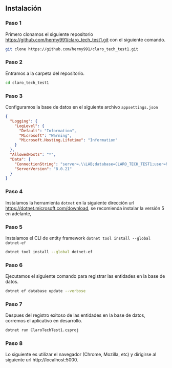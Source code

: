 ## Instalación

### Paso 1
Primero clonamos el siguiente repositorio https://github.com/hermy991/claro_tech_test1.git con el siguiente comando.

```sh
git clone https://github.com/hermy991/claro_tech_test1.git
```

### Paso 2
Entramos a la carpeta del repositorio.

```sh
cd claro_tech_test1
```

### Paso 3
Configuramos la base de datos en el siguiente archivo `appsettings.json`

```json
{
  "Logging": {
    "LogLevel": {
      "Default": "Information",
      "Microsoft": "Warning",
      "Microsoft.Hosting.Lifetime": "Information"
    }
  },
  "AllowedHosts": "*",
  "Data": {
    "ConnectionString": "server=.\\LAB;database=CLARO_TECH_TEST1;user=hermy991;password=******;",
    "ServerVersion": "8.0.21"
  }
}
```

### Paso 4
Instalamos la herramienta `dotnet` en la siguiente dirección url https://dotnet.microsoft.com/download, se recomienda instalar la versión 5 en adelante, 

### Paso 5
Instalamos el CLI de entity framework `dotnet tool install --global dotnet-ef`

```sh
dotnet tool install --global dotnet-ef
```

### Paso 6
Ejecutamos el siguiente comando para registrar las entidades en la base de datos.
```sh
dotnet ef database update --verbose
```

### Paso 7
Despues del registro exitoso de las entidades en la base de datos, corremos el aplicativo en desarrollo.
```sh
dotnet run ClaroTechTest1.csproj
```

### Paso 8
Lo siguiente es utilizar el navegador (Chrome, Mozilla, etc) y dirigirse al siguiente url http://localhost:5000.




